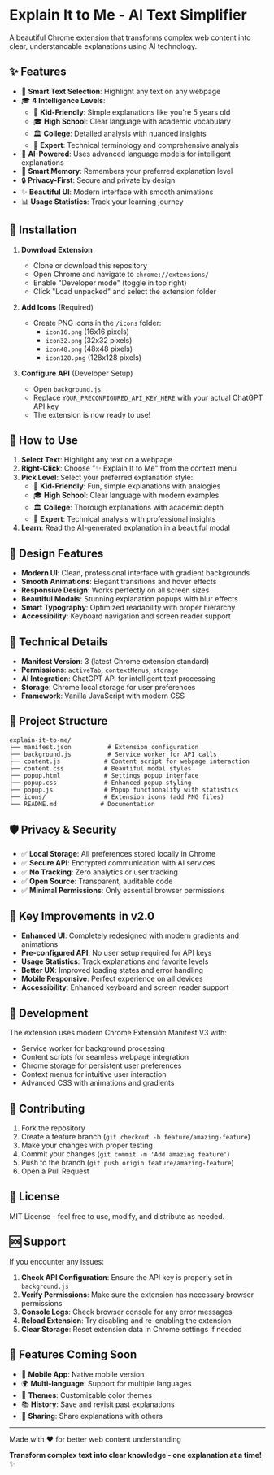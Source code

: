 # Explain It to Me - AI Text Simplifier

A beautiful Chrome extension that transforms complex web content into clear, understandable explanations using AI technology.

## ✨ Features

- 🎯 **Smart Text Selection**: Highlight any text on any webpage
- 🎓 **4 Intelligence Levels**: 
  - 🎈 **Kid-Friendly**: Simple explanations like you're 5 years old
  - 🎓 **High School**: Clear language with academic vocabulary  
  - 🏛️ **College**: Detailed analysis with nuanced insights
  - 🔬 **Expert**: Technical terminology and comprehensive analysis
- 🤖 **AI-Powered**: Uses advanced language models for intelligent explanations
- 💾 **Smart Memory**: Remembers your preferred explanation level
- 🔒 **Privacy-First**: Secure and private by design
- ✨ **Beautiful UI**: Modern interface with smooth animations
- 📊 **Usage Statistics**: Track your learning journey

## 🚀 Installation

1. **Download Extension**
   - Clone or download this repository
   - Open Chrome and navigate to `chrome://extensions/`
   - Enable "Developer mode" (toggle in top right)
   - Click "Load unpacked" and select the extension folder

2. **Add Icons** (Required)
   - Create PNG icons in the `/icons` folder:
     - `icon16.png` (16x16 pixels)
     - `icon32.png` (32x32 pixels) 
     - `icon48.png` (48x48 pixels)
     - `icon128.png` (128x128 pixels)

3. **Configure API** (Developer Setup)
   - Open `background.js`
   - Replace `YOUR_PRECONFIGURED_API_KEY_HERE` with your actual ChatGPT API key
   - The extension is now ready to use!

## 🎯 How to Use

1. **Select Text**: Highlight any text on a webpage
2. **Right-Click**: Choose "✨ Explain It to Me" from the context menu
3. **Pick Level**: Select your preferred explanation style:
   - 🎈 **Kid-Friendly**: Fun, simple explanations with analogies
   - 🎓 **High School**: Clear language with modern examples
   - 🏛️ **College**: Thorough explanations with academic depth
   - 🔬 **Expert**: Technical analysis with professional insights
4. **Learn**: Read the AI-generated explanation in a beautiful modal

## 🎨 Design Features

- **Modern UI**: Clean, professional interface with gradient backgrounds
- **Smooth Animations**: Elegant transitions and hover effects
- **Responsive Design**: Works perfectly on all screen sizes
- **Beautiful Modals**: Stunning explanation popups with blur effects
- **Smart Typography**: Optimized readability with proper hierarchy
- **Accessibility**: Keyboard navigation and screen reader support

## 🔧 Technical Details

- **Manifest Version**: 3 (latest Chrome extension standard)
- **Permissions**: `activeTab`, `contextMenus`, `storage`
- **AI Integration**: ChatGPT API for intelligent text processing
- **Storage**: Chrome local storage for user preferences
- **Framework**: Vanilla JavaScript with modern CSS

## 📁 Project Structure

```
explain-it-to-me/
├── manifest.json          # Extension configuration
├── background.js          # Service worker for API calls
├── content.js            # Content script for webpage interaction
├── content.css           # Beautiful modal styles
├── popup.html            # Settings popup interface
├── popup.css             # Enhanced popup styling
├── popup.js              # Popup functionality with statistics
├── icons/                # Extension icons (add PNG files)
└── README.md            # Documentation
```

## 🛡️ Privacy & Security

- ✅ **Local Storage**: All preferences stored locally in Chrome
- ✅ **Secure API**: Encrypted communication with AI services
- ✅ **No Tracking**: Zero analytics or user tracking
- ✅ **Open Source**: Transparent, auditable code
- ✅ **Minimal Permissions**: Only essential browser permissions

## 🎯 Key Improvements in v2.0

- **Enhanced UI**: Completely redesigned with modern gradients and animations
- **Pre-configured API**: No user setup required for API keys
- **Usage Statistics**: Track explanations and favorite levels
- **Better UX**: Improved loading states and error handling
- **Mobile Responsive**: Perfect experience on all devices
- **Accessibility**: Enhanced keyboard and screen reader support

## 🚀 Development

The extension uses modern Chrome Extension Manifest V3 with:
- Service worker for background processing
- Content scripts for seamless webpage integration
- Chrome storage for persistent user preferences
- Context menus for intuitive user interaction
- Advanced CSS with animations and gradients

## 🤝 Contributing

1. Fork the repository
2. Create a feature branch (`git checkout -b feature/amazing-feature`)
3. Make your changes with proper testing
4. Commit your changes (`git commit -m 'Add amazing feature'`)
5. Push to the branch (`git push origin feature/amazing-feature`)
6. Open a Pull Request

## 📄 License

MIT License - feel free to use, modify, and distribute as needed.

## 🆘 Support

If you encounter any issues:

1. **Check API Configuration**: Ensure the API key is properly set in `background.js`
2. **Verify Permissions**: Make sure the extension has necessary browser permissions
3. **Console Logs**: Check browser console for any error messages
4. **Reload Extension**: Try disabling and re-enabling the extension
5. **Clear Storage**: Reset extension data in Chrome settings if needed

## 🌟 Features Coming Soon

- 📱 **Mobile App**: Native mobile version
- 🌍 **Multi-language**: Support for multiple languages
- 🎨 **Themes**: Customizable color themes
- 📚 **History**: Save and revisit past explanations
- 🔗 **Sharing**: Share explanations with others

---

Made with ❤️ for better web content understanding

**Transform complex text into clear knowledge - one explanation at a time!** ✨